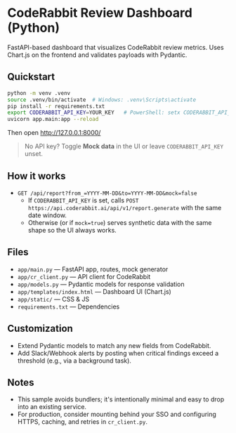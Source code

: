# CodeRabbit Review Dashboard (Python)

FastAPI-based dashboard that visualizes CodeRabbit review metrics. Uses Chart.js on the frontend and validates payloads with Pydantic.

## Quickstart

```bash
python -m venv .venv
source .venv/bin/activate  # Windows: .venv\Scripts\activate
pip install -r requirements.txt
export CODERABBIT_API_KEY=YOUR_KEY   # PowerShell: setx CODERABBIT_API_KEY YOUR_KEY
uvicorn app.main:app --reload
```

Then open http://127.0.0.1:8000/

> No API key? Toggle **Mock data** in the UI or leave `CODERABBIT_API_KEY` unset.

## How it works

- `GET /api/report?from_=YYYY-MM-DD&to=YYYY-MM-DD&mock=false`
  - If `CODERABBIT_API_KEY` is set, calls `POST https://api.coderabbit.ai/api/v1/report.generate` with the same date window.
  - Otherwise (or if `mock=true`) serves synthetic data with the same shape so the UI always works.

## Files

- `app/main.py` — FastAPI app, routes, mock generator
- `app/cr_client.py` — API client for CodeRabbit
- `app/models.py` — Pydantic models for response validation
- `app/templates/index.html` — Dashboard UI (Chart.js)
- `app/static/` — CSS & JS
- `requirements.txt` — Dependencies

## Customization

- Extend Pydantic models to match any new fields from CodeRabbit.
- Add Slack/Webhook alerts by posting when critical findings exceed a threshold (e.g., via a background task).

## Notes

- This sample avoids bundlers; it's intentionally minimal and easy to drop into an existing service.
- For production, consider mounting behind your SSO and configuring HTTPS, caching, and retries in `cr_client.py`.
